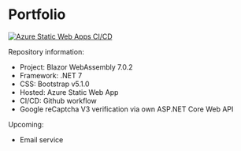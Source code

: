 # Portfolio
[![Azure Static Web Apps CI/CD](https://github.com/devharri-portfolio/Portfolio/actions/workflows/azure-static-web-apps-green-ground-05af1b103.yml/badge.svg?branch=main)](https://github.com/devharri-portfolio/Portfolio/actions/workflows/azure-static-web-apps-green-ground-05af1b103.yml)

Repository information:
- Project: Blazor WebAssembly 7.0.2
- Framework: .NET 7
- CSS: Bootstrap v5.1.0
- Hosted: Azure Static Web App
- CI/CD: Github workflow
- Google reCaptcha V3 verification via own ASP.NET Core Web API

Upcoming:
- Email service 
